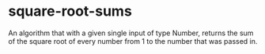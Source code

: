 # square-root-sums
An algorithm that with a given single input of type Number, returns the sum of the square root of every number from 1 to the number that was passed in.

